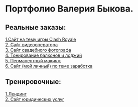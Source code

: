 # Портфолио Валерия Быкова.
## Реальные заказы:

[1.Сайт на тему игры Clash Royale](http://clash-royale.tk)
 <br/>
[2. Сайт видеооператора](https://valeriy002.github.io/Виктор%20Волков%20-%20видеооператор/index.html)
 <br/>
[3. Сайт свадебного фотографа](https://valeriy002.github.io/Максим%20-%20свадебный%20фотограф/index.html)
 <br/>
[4. Тонирование балконов и лоджий](https://valeriy002.github.io/%D0%A2%D0%BE%D0%BD%D0%B8%D1%80%D0%BE%D0%B2%D0%B0%D0%BD%D0%B8%D0%B5%20%D0%B1%D0%B0%D0%BB%D0%BA%D0%BE%D0%BD%D0%BE%D0%B2%20%D0%B8%20%D0%BB%D0%BE%D0%B4%D0%B6%D0%B8%D0%B9/)
 <br/>
[5. Перманентный макияж](https://valeriy002.github.io/%D0%9C%D0%B0%D0%BA%D0%B8%D1%8F%D0%B6/)
 <br/>
[6. Сайт (мой личный) по теме заработка](https://your-money-tk.000webhostapp.com/)
 <br/>
 
 
 

 
## Тренировочные:
[1.Лендинг](https://valeriy002.github.io/Landing%20(no%20name)/index.html)
 <br/>
[2. Сайт юридических услуг](https://valeriy002.github.io/Юридические%20услуги/index.html)
 <br/>
